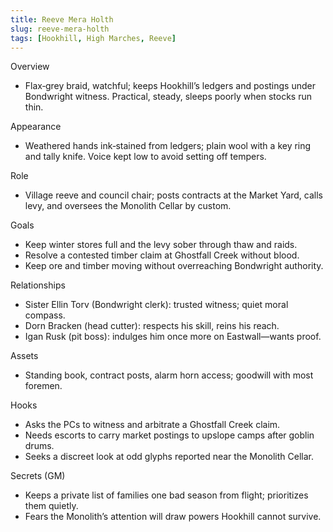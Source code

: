 ```yaml
---
title: Reeve Mera Holth
slug: reeve-mera-holth
tags: [Hookhill, High Marches, Reeve]
---
```


Overview
- Flax‑grey braid, watchful; keeps Hookhill’s ledgers and postings under Bondwright witness. Practical, steady, sleeps poorly when stocks run thin.

Appearance
- Weathered hands ink‑stained from ledgers; plain wool with a key ring and tally knife. Voice kept low to avoid setting off tempers.

Role
- Village reeve and council chair; posts contracts at the Market Yard, calls levy, and oversees the Monolith Cellar by custom.

Goals
- Keep winter stores full and the levy sober through thaw and raids.
- Resolve a contested timber claim at Ghostfall Creek without blood.
- Keep ore and timber moving without overreaching Bondwright authority.

Relationships
- Sister Ellin Torv (Bondwright clerk): trusted witness; quiet moral compass.
- Dorn Bracken (head cutter): respects his skill, reins his reach.
- Igan Rusk (pit boss): indulges him once more on Eastwall—wants proof.

Assets
- Standing book, contract posts, alarm horn access; goodwill with most foremen.

Hooks
- Asks the PCs to witness and arbitrate a Ghostfall Creek claim.
- Needs escorts to carry market postings to upslope camps after goblin drums.
- Seeks a discreet look at odd glyphs reported near the Monolith Cellar.

Secrets (GM)
- Keeps a private list of families one bad season from flight; prioritizes them quietly.
- Fears the Monolith’s attention will draw powers Hookhill cannot survive.

